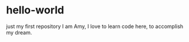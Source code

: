 # hello-world
just my first repository
I am Amy, I love to learn code here, to accomplish my dream.
